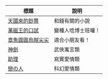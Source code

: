 | 標題  |  說明  |
|--------|-----------|
|  [天國來的鈔票](HeavenMoney.html)  |  和錢有關的小說  |
|  [萬磁王的口試](DrMagneto.html)  |  變種人唸博士班囉！  |
|  [章魚圓圓烏賊尖尖](tako.html)  |  適合小朋友看！  |
|  [神劍](knife.html)  |  武俠寓言類  |
|  [助理](assistant.html)  |  寫實愛情類  |
|  [戀の人](lover.html)  |  科幻愛情類  |
